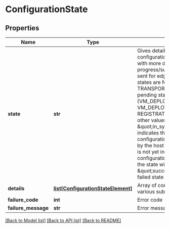 # ConfigurationState

## Properties
Name | Type | Description | Notes
------------ | ------------- | ------------- | -------------
**state** | **str** | Gives details of state of desired configuration. Additional enums with more details on progress/success/error states are sent for edge node. The success states are NODE_READY and TRANSPORT_NODE_READY, pending states are {VM_DEPLOYMENT_QUEUED, VM_DEPLOYMENT_IN_PROGRESS, REGISTRATION_PENDING} and other values indicate failures. \&quot;in_sync\&quot; state indicates that the desired configuration has been received by the host to which it applies, but is not yet in effect. When the configuration is actually in effect, the state will change to \&quot;success\&quot;. Please note, failed state is deprecated.  | [optional] 
**details** | [**list[ConfigurationStateElement]**](ConfigurationStateElement.md) | Array of configuration state of various sub systems | [optional] 
**failure_code** | **int** | Error code | [optional] 
**failure_message** | **str** | Error message in case of failure | [optional] 

[[Back to Model list]](../README.md#documentation-for-models) [[Back to API list]](../README.md#documentation-for-api-endpoints) [[Back to README]](../README.md)

